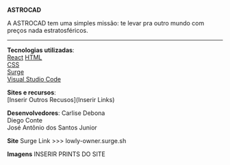 **ASTROCAD**

A ASTROCAD tem uma simples missão: te levar pra outro mundo com preços nada estratosféricos.

__________________________________________________________________________________________________________


**Tecnologias utilizadas**:\
[React](https://reactjs.org/)
[HTML](https://html.spec.whatwg.org/multipage/)\
[CSS](https://www.w3.org/Style/CSS/Overview.en.html)\
[Surge](https://surge.sh/)\
[Visual Studio Code](https://code.visualstudio.com/docs/editor/vscode-web)


**Sites e recursos**:\
[Inserir Outros Recusos](Inserir Links)


**Desenvolvedores**:
Carlise Debona\
Diego Conte\
José Antônio dos Santos Junior


**Site**
Surge Link >>> lowly-owner.surge.sh


**Imagens**
INSERIR PRINTS DO SITE
